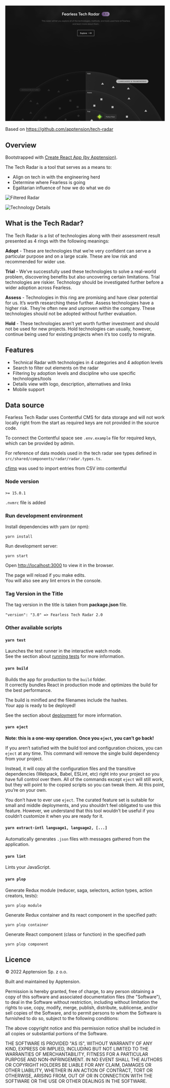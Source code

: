 ![Fearless Tech Radar](./public/images/og_image.png)

Based on https://github.com/apptension/tech-radar

## Overview

Bootstrapped with [Create React App (by Apptension)](https://github.com/apptension/react-scripts-apptension).

The Tech Radar is a tool that serves as a means to:

- Align on tech in with the engineering herd
- Determine where Fearless is going
- Egalitarian influence of how we do what we do

![Filtered Radar](./images/radar.png)

![Technology Details](./images/radar_tech.png)

## What is the Tech Radar?

The Tech Radar is a list of technologies along with their assessment result presented as 4 rings with the following meanings:

**Adopt** - These are technologies that we’re very confident can serve a particular purpose and on a large scale. These are low risk and recommended for wider use.

**Trial** - We’ve successfully used these technologies to solve a real-world problem, discovering benefits but also uncovering certain limitations. Trial technologies are riskier. Technology should be investigated further before a wider adoption across Fearless.

**Assess** - Technologies in this ring are promising and have clear potential for us. It’s worth researching these further. Assess technologies have a higher risk. They’re often new and unproven within the company. These technologies should not be adopted without further evaluation.

**Hold** - These technologies aren’t yet worth further investment and should not be used for new projects. Hold technologies can usually, however, continue being used for existing projects when it’s too costly to migrate.

## Features

- Technical Radar with technologies in 4 categories and 4 adoption levels
- Search to filter out elements on the radar
- Filtering by adoption levels and discipline who use specific technologies/tools
- Details view with logo, description, alternatives and links
- Mobile support

## Data source

Fearless Tech Radar uses Contentful CMS for data storage and will not work locally right from the start as required keys are not provided in the source code.

To connect the Contentful space see `.env.example` file for required keys, which can be provided by admin.

For reference of data models used in the tech radar see types defined in `src/shared/components/radar/radar.types.ts`.

[cfimp](https://github.com/mitya33/cfimp) was used to import entries from CSV into contentful

### Node version

`>= 15.0.1`

`.nvmrc` file is added

### Run development environment

Install dependencies with yarn (or npm):

```Shell
yarn install
```

Run development server:

```Shell
yarn start
```

Open [http://localhost:3000](http://localhost:300) to view it in the browser.

The page will reload if you make edits.  
You will also see any lint errors in the console.

### Tag Version in the Title

The tag version in the title is taken from **package.json** file.

`"version": "3.0" => Fearless Tech Radar 2.0`

### Other available scripts

#### `yarn test`

Launches the test runner in the interactive watch mode.<br>
See the section about [running tests](https://facebook.github.io/create-react-app/docs/running-tests) for more information.

#### `yarn build`

Builds the app for production to the `build` folder.<br>
It correctly bundles React in production mode and optimizes the build for the best performance.

The build is minified and the filenames include the hashes.<br>
Your app is ready to be deployed!

See the section about [deployment](https://facebook.github.io/create-react-app/docs/deployment) for more information.

#### `yarn eject`

**Note: this is a one-way operation. Once you `eject`, you can’t go back!**

If you aren’t satisfied with the build tool and configuration choices, you can `eject` at any time. This command will remove the single build dependency from your project.

Instead, it will copy all the configuration files and the transitive dependencies (Webpack, Babel, ESLint, etc) right into your project so you have full control over them. All of the commands except `eject` will still work, but they will point to the copied scripts so you can tweak them. At this point, you’re on your own.

You don’t have to ever use `eject`. The curated feature set is suitable for small and middle deployments, and you shouldn’t feel obligated to use this feature. However, we understand that this tool wouldn’t be useful if you couldn’t customize it when you are ready for it.

#### `yarn extract-intl language1, language2, [...]`

Automatically generates `.json` files with messages gathered from the application.

#### `yarn lint`

Lints your JavaScript.

#### `yarn plop`

Generate Redux module (reducer, saga, selectors, action types, action creators, tests):

```Shell
yarn plop module
```

Generate Redux container and its react component in the specified path:

```Shell
yarn plop container
```

Generate React component (class or function) in the specified path

```Shell
yarn plop component
```

## Licence

© 2022 Apptension Sp. z o.o.

Built and maintained by Apptension.

Permission is hereby granted, free of charge, to any person obtaining a copy of this software and associated documentation files (the "Software"), to deal in the Software without restriction, including without limitation the rights to use, copy, modify, merge, publish, distribute, sublicense, and/or sell copies of the Software, and to permit persons to whom the Software is furnished to do so, subject to the following conditions:

The above copyright notice and this permission notice shall be included in all copies or substantial portions of the Software.

THE SOFTWARE IS PROVIDED "AS IS", WITHOUT WARRANTY OF ANY KIND, EXPRESS OR IMPLIED, INCLUDING BUT NOT LIMITED TO THE WARRANTIES OF MERCHANTABILITY, FITNESS FOR A PARTICULAR PURPOSE AND NON-INFRINGEMENT. IN NO EVENT SHALL THE AUTHORS OR COPYRIGHT HOLDERS BE LIABLE FOR ANY CLAIM, DAMAGES OR OTHER LIABILITY, WHETHER IN AN ACTION OF CONTRACT, TORT OR OTHERWISE, ARISING FROM, OUT OF OR IN CONNECTION WITH THE SOFTWARE OR THE USE OR OTHER DEALINGS IN THE SOFTWARE.
